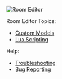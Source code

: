 ![Room Editor](https://raw.githubusercontent.com/SuperJura/EscapeSimulatorWiki/main/pictures/logo.png)

Room Editor Topics:
* [Custom Models](https://github.com/SuperJura/EscapeSimulatorWiki/wiki/Custom-Models)
* [Lua Scripting](https://github.com/SuperJura/EscapeSimulatorWiki/wiki/Lua-Scripting)

Help:
* [Troubleshooting](https://github.com/SuperJura/EscapeSimulatorWiki/wiki/Troubleshooting-&-FAQ)
* [Bug Reporting](https://github.com/SuperJura/EscapeSimulatorWiki/wiki/Bug-Reporting)

